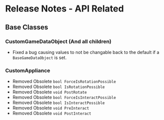 ﻿# Release Notes - API Related

## Base Classes

### CustomGameDataObject (And all children)

- Fixed a bug causing values to not be changable back to the default if a `BaseGameDataObject` is set.

### CustomAppliance

- Removed Obsolete `bool ForceIsRotationPossible`
- Removed Obsolete `bool IsRotationPossible`
- Removed Obsolete `void PostRotate`
- Removed Obsolete `bool ForceIsInteractPossible`
- Removed Obsolete `bool IsInteractPossible`
- Removed Obsolete `void PreInteract`
- Removed Obsolete `void PostInteract`
